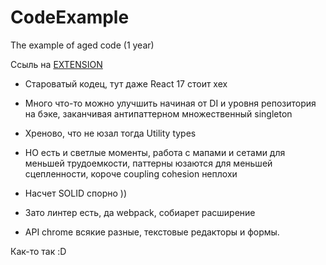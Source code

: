 # CodeExample
The example of aged code (1 year)

Ссыль на [EXTENSION](https://github.com/Krasavinigor/Extension)


* Староватый кодец, тут даже React 17 стоит хех

* Много что-то можно улучшить начиная от DI и уровня репозитория на бэке, заканчивая антипаттерном множественный singleton

* Хреново, что не юзал тогда Utility types

* НО есть и светлые моменты, работа с мапами и сетами для меньшей трудоемкости, паттерны юзаются для меньшей сцепленности, короче coupling cohesion неплохи

* Насчет SOLID спорно ))

* Зато линтер есть, да webpack, собиарет расширение

* API chrome всякие разные, текстовые редакторы и формы.

Как-то так :D
